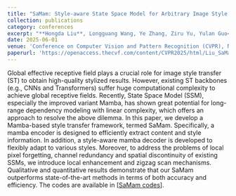 ```yaml
---
title: "SaMam: Style-aware State Space Model for Arbitrary Image Style Transfer"
collection: publications
category: conferences
excerpt: "**Hongda Liu**, Longguang Wang, Ye Zhang, Ziru Yu, Yulan Guo<br />**<font color=red>CVPR 2025 Highlight</font>**<br/><img src='/images/samam2.png'>"
date: 2025-06-01
venue: 'Conference on Computer Vision and Pattern Recognition (CVPR), Nashville, Tennessee, America'
paperurl: 'https://openaccess.thecvf.com/content/CVPR2025/html/Liu_SaMam_Style-aware_State_Space_Model_for_Arbitrary_Image_Style_Transfer_CVPR_2025_paper.html'
---
```

Global effective receptive field plays a crucial role for image style transfer (ST) to obtain high-quality stylized results. However, existing ST backbones (e.g., CNNs and Transformers) suffer huge computational complexity to achieve global receptive fields. Recently, State Space Model (SSM), especially the improved variant Mamba, has shown great potential for long-range dependency modeling with linear complexity, which offers an approach to resolve the above dilemma. In this paper, we develop a Mamba-based style transfer framework, termed SaMam. Specifically, a mamba encoder is designed to efficiently extract content and style information. In addition, a style-aware mamba decoder is developed to flexibly adapt to various styles. Moreover, to address the problems of local pixel forgetting, channel redundancy and spatial discontinuity of existing SSMs, we introduce local enhancement and zigzag scan mechanisms. Qualitative and quantitative results demonstrate that our SaMam outperforms state-of-the-art methods in terms of both accuracy and efficiency. The codes are available in [[SaMam codes](https://github.com/Chernobyllight/SaMam)].
